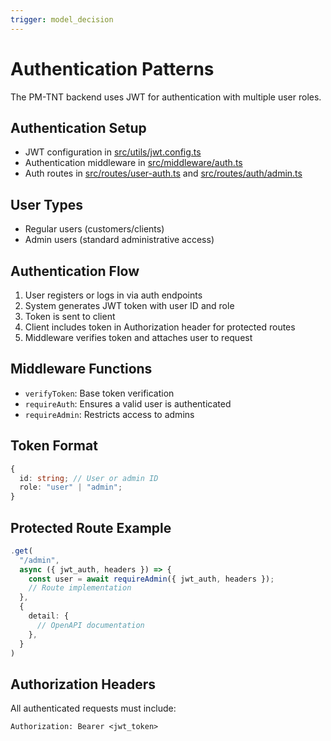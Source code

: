 ```yaml
---
trigger: model_decision
---
```


# Authentication Patterns

The PM-TNT backend uses JWT for authentication with multiple user roles.

## Authentication Setup

- JWT configuration in [src/utils/jwt.config.ts](mdc:pm-tnt-backend/src/utils/jwt.config.ts)
- Authentication middleware in [src/middleware/auth.ts](mdc:pm-tnt-backend/src/middleware/auth.ts)
- Auth routes in [src/routes/user-auth.ts](mdc:pm-tnt-backend/src/routes/user-auth.ts) and [src/routes/auth/admin.ts](mdc:pm-tnt-backend/src/routes/auth/admin.ts)

## User Types

- Regular users (customers/clients)
- Admin users (standard administrative access)

## Authentication Flow

1. User registers or logs in via auth endpoints
2. System generates JWT token with user ID and role
3. Token is sent to client
4. Client includes token in Authorization header for protected routes
5. Middleware verifies token and attaches user to request

## Middleware Functions

- `verifyToken`: Base token verification
- `requireAuth`: Ensures a valid user is authenticated
- `requireAdmin`: Restricts access to admins

## Token Format

```typescript
{
  id: string; // User or admin ID
  role: "user" | "admin";
}
```

## Protected Route Example

```typescript
.get(
  "/admin",
  async ({ jwt_auth, headers }) => {
    const user = await requireAdmin({ jwt_auth, headers });
    // Route implementation
  },
  {
    detail: {
      // OpenAPI documentation
    },
  }
)
```

## Authorization Headers

All authenticated requests must include:

```
Authorization: Bearer <jwt_token>
```
